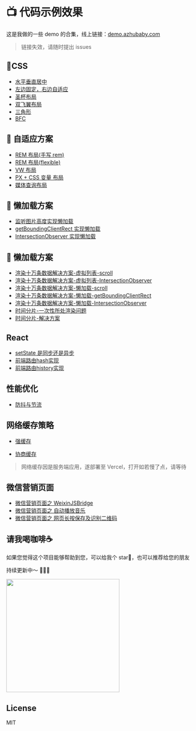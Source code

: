 # 📺 代码示例效果

这是我做的一些 demo 的合集，线上链接：[demo.azhubaby.com](https://demo.azhubaby.com)

> 链接失效，请随时提出 issues

## 📌CSS

- [水平垂直居中](https://demo.azhubaby.com/水平垂直居中.html)
- [左边固定，右边自适应](https://demo.azhubaby.com/左边固定，右边自适应.html)
- [圣杯布局](https://demo.azhubaby.com/圣杯布局与双飞翼布局/圣杯布局/index.html)
- [双飞翼布局](https://demo.azhubaby.com/圣杯布局与双飞翼布局/双飞翼布局/index.html)
- [三角形](https://demo.azhubaby.com/三角形.html)
- [BFC](https://demo.azhubaby.com/BFC.html)

## 📌 自适应方案

- [REM 布局(手写 rem)](https://demo.azhubaby.com/自适应方案/rem/index.html)
- [REM 布局(flexible)](https://demo.azhubaby.com/自适应方案/flexible/index.html)
- [VW 布局](https://demo.azhubaby.com/自适应方案/vw/index.html)
- [PX + CSS 变量 布局](https://demo.azhubaby.com/自适应方案/px/index.html)
- [媒体查询布局](https://demo.azhubaby.com/自适应方案/media/index.html)

## 📌 懒加载方案

- [监听图片高度实现懒加载](https://demo.azhubaby.com/懒加载/index.html)
- [getBoundingClientRect 实现懒加载](https://demo.azhubaby.com/懒加载/getBoundingClientRect.html)
- [IntersectionObserver 实现懒加载](https://demo.azhubaby.com/懒加载/observer.html)

## 📌 懒加载方案

- [渲染十万条数据解决方案-虚拟列表-scroll](https://demo.azhubaby.com/渲染十万条数据解决方案/虚拟列表/scroll/index.html)
- [渲染十万条数据解决方案-虚拟列表-IntersectionObserver](https://demo.azhubaby.com/渲染十万条数据解决方案/懒加载/IntersectionObserver/index.html)
- [渲染十万条数据解决方案-懒加载-scroll](https://demo.azhubaby.com/渲染十万条数据解决方案/懒加载/scroll/index.html)
- [渲染十万条数据解决方案-懒加载-getBoundingClientRect](https://demo.azhubaby.com/渲染十万条数据解决方案/懒加载/getBoundingClientRect/index.html)
- [渲染十万条数据解决方案-懒加载-IntersectionObserver](https://demo.azhubaby.com/渲染十万条数据解决方案/懒加载/IntersectionObserver/index.html)
- [时间分片-一次性所处渲染问题](https://demo.azhubaby.com/渲染十万条数据解决方案/时间分片/index.html)
- [时间分片-解决方案](https://demo.azhubaby.com/渲染十万条数据解决方案/时间分片/requestAnimationFrame.html)

## React

- [setState 是同步还是异步](https://demo.azhubaby.com/setState是同步还是异步/build/index.html)
- [前端路由hash实现](https://demo.azhubaby.com/hash&history/hash.html)
- [前端路由history实现](https://demo.azhubaby.com/hash&history/history.html)

## 性能优化

- [防抖与节流](https://demo.azhubaby.com/防抖与节流/index.html)

## 网络缓存策略

- [强缓存](https://strong-cache.vercel.app/)

- [协商缓存](https://negotiate-cache.vercel.app/)

> 网络缓存因是服务端应用，遂部署至 Vercel，打开如若慢了点，请等待

## 微信营销页面

- [微信营销页面之 WeixinJSBridge](https://demo.azhubaby.com/WeChat/WeixinJSBridge.html)
- [微信营销页面之 自动播放音乐](https://demo.azhubaby.com/WeChat/自动播放音乐.html)
- [微信营销页面之 网页长按保存及识别二维码](https://demo.azhubaby.com/WeChat/canvas-snapshot/index.html)



## 请我喝咖啡☕️

如果您觉得这个项目能够帮助到您，可以给我个 star🌟，也可以推荐给您的朋友

持续更新中～ 🚀🚀🚀

<img src="https://s2.loli.net/2022/10/09/31kvp8HRJuoBCfc.jpg" height="300px" width="300px" />

## License
MIT
